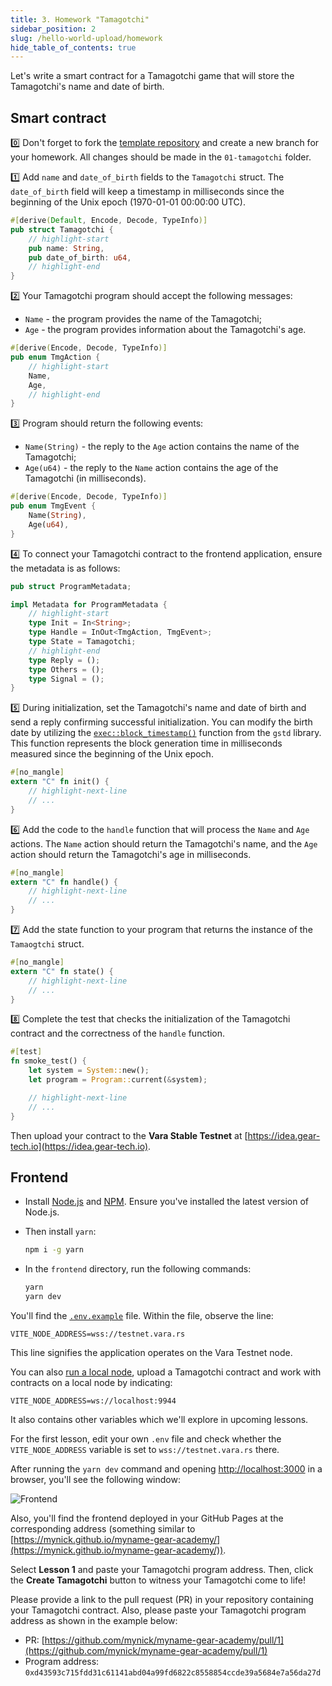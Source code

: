 ```yaml
---
title: 3. Homework "Tamagotchi"
sidebar_position: 2
slug: /hello-world-upload/homework
hide_table_of_contents: true
---
```


Let's write a smart contract for a Tamagotchi game that will store the Tamagotchi's name and date of birth.

## Smart contract

0️⃣ Don't forget to fork the [template repository](https://github.com/gear-foundation/dapps-template-gear-academy) and create a new branch for your homework. All changes should be made in the `01-tamagotchi` folder.

1️⃣ Add `name` and `date_of_birth` fields to the `Tamagotchi` struct. The `date_of_birth` field will keep a timestamp in milliseconds since the beginning of the Unix epoch (1970-01-01 00:00:00 UTC).

```rust title="01-tamagotchi/io/src/lib.rs"
#[derive(Default, Encode, Decode, TypeInfo)]
pub struct Tamagotchi {
    // highlight-start
    pub name: String,
    pub date_of_birth: u64,
    // highlight-end
}
```

2️⃣ Your Tamagotchi program should accept the following messages:

- `Name` - the program provides the name of the Tamagotchi;
- `Age` - the program provides information about the Tamagotchi's age.

```rust title="01-tamagotchi/io/src/lib.rs"
#[derive(Encode, Decode, TypeInfo)]
pub enum TmgAction {
    // highlight-start
    Name,
    Age,
    // highlight-end
}
```

3️⃣ Program should return the following events:

- `Name(String)` - the reply to the `Age` action contains the name of the Tamagotchi;
- `Age(u64)` - the reply to the `Name` action contains the age of the Tamagotchi (in milliseconds).

```rust title="01-tamagotchi/io/src/lib.rs"
#[derive(Encode, Decode, TypeInfo)]
pub enum TmgEvent {
    Name(String),
    Age(u64),
}
```

4️⃣ To connect your Tamagotchi contract to the frontend application, ensure the metadata is as follows:

```rust title="01-tamagotchi/io/src/lib.rs"
pub struct ProgramMetadata;

impl Metadata for ProgramMetadata {
    // highlight-start
    type Init = In<String>;
    type Handle = InOut<TmgAction, TmgEvent>;
    type State = Tamagotchi;
    // highlight-end
    type Reply = ();
    type Others = ();
    type Signal = ();
}
```

5️⃣ During initialization, set the Tamagotchi's name and date of birth and send a reply confirming successful initialization. You can modify the birth date by utilizing the [`exec::block_timestamp()`](https://docs.gear.rs/gstd/exec/fn.block_timestamp.html) function from the `gstd` library. This function represents the block generation time in milliseconds measured since the beginning of the Unix epoch.

```rust title="01-tamagotchi/src/lib.rs"
#[no_mangle]
extern "C" fn init() {
    // highlight-next-line
    // ...
}
```

6️⃣ Add the code to the `handle` function that will process the `Name` and `Age` actions. The `Name` action should return the Tamagotchi's name, and the `Age` action should return the Tamagotchi's age in milliseconds.

```rust title="01-tamagotchi/src/lib.rs"
#[no_mangle]
extern "C" fn handle() {
    // highlight-next-line
    // ...
}
```

7️⃣ Add the state function to your program that returns the instance of the `Tamaogtchi` struct.

```rust title="01-tamagotchi/src/lib.rs"
#[no_mangle]
extern "C" fn state() {
    // highlight-next-line
    // ...
}
```

8️⃣ Complete the test that checks the initialization of the Tamagotchi contract and the correctness of the `handle` function.

```rust title="01-tamagotchi/tests/smoke.rs"
#[test]
fn smoke_test() {
    let system = System::new();
    let program = Program::current(&system);

    // highlight-next-line
    // ...
}
```

Then upload your contract to the **Vara Stable Testnet** at [https://idea.gear-tech.io](https://idea.gear-tech.io).

## Frontend

- Install [Node.js](https://nodejs.org/en/download/) and [NPM](https://docs.npmjs.com/downloading-and-installing-node-js-and-npm). Ensure you've installed the latest version of Node.js.

- Then install `yarn`:

    ```bash
    npm i -g yarn
    ```

- In the `frontend` directory, run the following commands:

    ```bash
    yarn
    yarn dev
    ```

You'll find the [`.env.example`](https://github.com/gear-foundation/dapps-template-gear-academy/blob/master/frontend/.env.example) file. Within the file, observe the line:

```
VITE_NODE_ADDRESS=wss://testnet.vara.rs
```

This line signifies the application operates on the Vara Testnet node.

You can also [run a local node](https://wiki.gear-tech.io/docs/node/dev-net), upload a Tamagotchi contract and work with contracts on a local node by indicating:

```
VITE_NODE_ADDRESS=ws://localhost:9944
```

It also contains other variables which we'll explore in upcoming lessons.

For the first lesson, edit your own `.env` file and check whether the `VITE_NODE_ADDRESS` variable is set to `wss://testnet.vara.rs` there.

After running the `yarn dev` command and opening [http://localhost:3000](http://localhost:3000) in a browser, you'll see the following window:

![Frontend](/img/08/frontend.jpg)

Also, you'll find the frontend deployed in your GitHub Pages at the corresponding address (something similar to [https://mynick.github.io/myname-gear-academy/](https://mynick.github.io/myname-gear-academy/)).

Select **Lesson 1** and paste your Tamagotchi program address. Then, click the **Create Tamagotchi** button to witness your Tamagotchi come to life!

Please provide a link to the pull request (PR) in your repository containing your Tamagotchi contract. Also, please paste your Tamagotchi program address as shown in the example below:

- PR: [https://github.com/mynick/myname-gear-academy/pull/1](https://github.com/mynick/myname-gear-academy/pull/1)
- Program address: `0xd43593c715fdd31c61141abd04a99fd6822c8558854ccde39a5684e7a56da27d`
